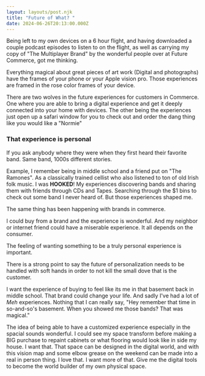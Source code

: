 ```yaml
---
layout: layouts/post.njk
title: "Future of What? "
date: 2024-06-26T20:13:00.000Z
---
```

Being left to my own devices on a 6 hour flight, and having downloaded a couple podcast episodes to listen to on the flight, as well as carrying my copy of "The Multiplayer Brand" by the wonderful people over at Future Commerce, got me thinking.

Everything magical about great pieces of art work (Digital and photographs) have the frames of your phone or your Apple vision pro. Those experiences are framed in the rose color frames of your device.

There are two wolves in the future experiences for customers in Commerce. One where you are able to bring a digital experience and get it deeply connected into your home with devices. The other being the experiences just open up a safari window for you to check out and order the dang thing like you would like a "Normie"

### That experience is personal

If you ask anybody where they were when they first heard their favorite band. Same band, 1000s different stories.

Example, I remember being in middle school and a friend put on "The Ramones". As a classically trained cellist who also listened to ton of old Irish folk music. I was **HOOKED**! My experiences discovering bands and sharing them with friends through CDs and Tapes. Searching through the $1 bins to check out some band I never heard of. But those experiences shaped me.

The same thing has been happening with brands in commerce.

I could buy from a brand and the experience is wonderful. And my neighbor or internet friend could have a miserable experience. It all depends on the consumer.

The feeling of wanting something to be a truly personal experience is important.

There is a strong point to say the future of personalization needs to be handled with soft hands in order to not kill the small dove that is the customer.

I want the experience of buying to feel like its me in that basement back in middle school. That brand could change your life. And sadly I've had a lot of _Meh_ experiences. Nothing that I can really say, "Hey remember that time in so-and-so's basement. When you showed me those bands? That was magical."

The idea of being able to have a customized experience especially in the spacial sounds wonderful. I could see my space transform before making a BIG purchase to repaint cabinets or what flooring would look like in side my house. I want that. That space can be designed in the digital world, and with this vision map and some elbow grease on the weekend can be made into a real in person thing. I love that. I want more of that. Give me the digital tools to become the world builder of my own physical space.
